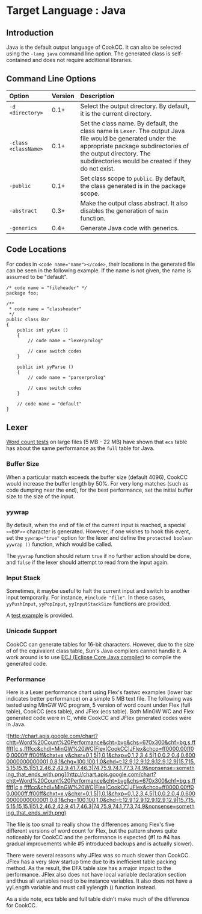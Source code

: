 

# Target Language : Java #

## Introduction ##

Java is the default output language of CookCC.  It can also be selected using the
`-lang java`  command line option.  The generated class is self-contained and does not require additional libraries.

## Command Line Options ##

| **Option** | **Version** | **Description** |
|:-----------|:------------|:----------------|
| `-d <directory>` | 0.1+ | Select the output directory.  By default, it is the current directory. |
| `-class <className>` | 0.1+ | Set the class name.  By default, the class name is `Lexer`.  The output Java file would be generated under the appropriate package subdirectories of the output directory.  The subdirectories would be created if they do not exist.  |
| `-public` | 0.1+ | Set class scope to `public`.  By default, the class generated is in the package scope. |
| `-abstract` | 0.3+ | Make the output class abstract.  It also disables the generation of `main` function. |
| `-generics` | 0.4+ | Generate Java code with generics. |

## Code Locations ##
For codes in `<code name="name"></code>`, their locations in the generated file can be seen in the following example.  If the name is not given, the name is assumed to be "default".

```
/* code name = "fileheader" */
package foo;

/**
 * code name = "classheader"
 */
public class Bar
{
	public int yyLex ()
	{
		// code name = "lexerprolog"

		// case switch codes
	}

	public int yyParse ()
	{
		// code name = "parserprolog"

		// case switch codes
	}

	// code name = "default"
}
```

## Lexer ##

[Word count tests](http://code.google.com/p/cookcc/source/browse/trunk/tests/#tests/fastwc) on large files (5 MB - 22 MB) have shown that `ecs` table has about the same performance as the `full` table for Java.

### Buffer Size ###

When a particular match exceeds the buffer size (default 4096), CookCC would increase the buffer length by 50%.  For very long matches (such as code dumping near the end), for the best performance, set the initial buffer size to the size of the input.

### yywrap ###

By default, when the end of file of the current input is reached, a special `<<EOF>>` character is generated.  However, if one wishes to hook this event, set the `yywrap="true"` option for the lexer and define the `protected boolean yywrap ()` function, which would be called.

The `yywrap` function should return `true` if no further action should be done, and `false` if the lexer should attempt to read from the input again.

### Input Stack ###

Sometimes, it maybe useful to halt the current input and switch to another input temporarily.  For instance, `#include "file"`.  In these cases, `yyPushInput`, `yyPopInput`, `yyInputStackSize` functions are provided.

A [test example](http://code.google.com/p/cookcc/source/browse/trunk/tests/java/lexer/pushinput/pushinput.xcc) is provided.

### Unicode Support ###

CookCC can generate tables for 16-bit characters.  However, due to the size of of the equivalent class table, Sun's Java compilers cannot handle it.  A work around is to use [ECJ (Eclipse Core Java compiler)](http://www.eclipse.org/jdt/core/index.php) to compile the generated code.

### Performance ###

Here is a Lexer performance chart using Flex's fastwc examples (lower bar indicates better performance) on a simple 5 MB text file.  The following was tested using MinGW WC program, 5 version of word count under Flex (full table), CookCC (ecs table), and JFlex (ecs table).  Both MinGW WC and Flex generated code were in C, while CookCC and JFlex generated codes were in Java.

![http://chart.apis.google.com/chart?chtt=Word%20Count%20Performance&cht=bvg&chs=670x300&chf=bg,s,ffffff|c,s,ffffcc&chdl=MinGW%20WC|Flex|CookCC|JFlex&chco=ff0000,00ff00,0000ff,ff00ff&chxt=x,y&chxr=0,1,5|1,0,1&chxp=0,1,2,3,4,5|1,0,0.2,0.4,0.6000000000000001,0.8,1&chg=100,100,1,0&chd=t:12.9,12.9,12.9,12.9,12.9|15.7,15.5,15,15,15.1|51.2,46.2,42.9,41.7,46.3|74,75.9,74.1,77.3,74.9&nonsense=something_that_ends_with.png](http://chart.apis.google.com/chart?chtt=Word%20Count%20Performance&cht=bvg&chs=670x300&chf=bg,s,ffffff|c,s,ffffcc&chdl=MinGW%20WC|Flex|CookCC|JFlex&chco=ff0000,00ff00,0000ff,ff00ff&chxt=x,y&chxr=0,1,5|1,0,1&chxp=0,1,2,3,4,5|1,0,0.2,0.4,0.6000000000000001,0.8,1&chg=100,100,1,0&chd=t:12.9,12.9,12.9,12.9,12.9|15.7,15.5,15,15,15.1|51.2,46.2,42.9,41.7,46.3|74,75.9,74.1,77.3,74.9&nonsense=something_that_ends_with.png)

The file is too small to really show the differences among Flex's five different versions of word count for Flex, but the pattern shows quite noticeably for CookCC and the performance is expected (#1 to #4 has gradual improvements while #5 introduced backups and is actually slower).

There were several reasons why JFlex was so much slower than CookCC.  JFlex has a very slow startup time due to its inefficient table packing method.  As the result, the DFA table size has a major impact to the performance.  JFlex also does not have local variable declaration section and thus all variables need to be instance variables.  It also does not have a yyLength variable and must call yylength () function instead.

As a side note, ecs table and full table didn't make much of the difference for CookCC.